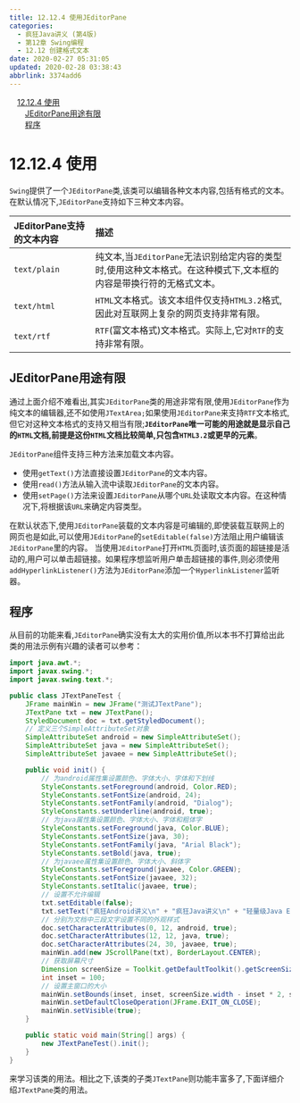 ```yaml
---
title: 12.12.4 使用JEditorPane
categories: 
  - 疯狂Java讲义 (第4版)
  - 第12章 Swing编程
  - 12.12 创建格式文本
date: 2020-02-27 05:31:05
updated: 2020-02-28 03:38:43
abbrlink: 3374add6
---
```

<div id='my_toc'><a href="/JavaReadingNotes/3374add6/#12-12-4-使用" class="header_1">12.12.4 使用</a>&nbsp;<br><a href="/JavaReadingNotes/3374add6/#JEditorPane用途有限" class="header_2">JEditorPane用途有限</a>&nbsp;<br><a href="/JavaReadingNotes/3374add6/#程序" class="header_2">程序</a>&nbsp;<br></div>
<style>.header_1{margin-left: 1em;}.header_2{margin-left: 2em;}.header_3{margin-left: 3em;}.header_4{margin-left: 4em;}.header_5{margin-left: 5em;}.header_6{margin-left: 6em;}</style>
<!--more-->
<script>if (navigator.platform.search('arm')==-1){document.getElementById('my_toc').style.display = 'none';}var e,p = document.getElementsByTagName('p');while (p.length>0) {e = p[0];e.parentElement.removeChild(e);}</script>

<!--end-->
# 12.12.4 使用
`Swing`提供了一个`JEditorPane`类,该类可以编辑各种文本内容,包括有格式的文本。在默认情况下,`JEditorPane`支持如下三种文本内容。

|JEditorPane支持的文本内容|描述|
|:---|:---|
|`text/plain`|纯文本,当`JEditorPane`无法识别给定内容的类型时,使用这种文本格式。在这种模式下,文本框的内容是带换行符的无格式文本。|
|`text/html`|`HTML`文本格式。该文本组件仅支持`HTML3.2`格式,因此对互联网上复杂的网页支持非常有限。|
|`text/rtf`|`RTF`(富文本格式)文本格式。实际上,它对`RTF`的支持非常有限。|

## JEditorPane用途有限
通过上面介绍不难看出,其实`JEditorPane`类的用途非常有限,使用`JEditorPane`作为纯文本的编辑器,还不如使用`JTextArea;`如果使用`JEditorPane`来支持`RTF`文本格式,但它对这种文本格式的支持又相当有限;**`JEditorPane`唯一可能的用途就是显示自己的`HTML`文档,前提是这份`HTML`文档比较简单,只包含`HTML3.2`或更早的元素**。

`JEditorPane`组件支持三种方法来加载文本内容。
- 使用`getText()`方法直接设置`JEditorPane`的文本内容。
- 使用`read()`方法从输入流中读取`JEditorPane`的文本内容。
- 使用`setPage()`方法来设置`JEditorPane`从哪个`URL`处读取文本内容。在这种情况下,将根据该`URL`来确定内容类型。

在默认状态下,使用`JEditorPane`装载的文本内容是可编辑的,即使装载互联网上的网页也是如此,可以使用`JEditorPane`的`setEditable(false)`方法阻止用户编辑该`JEditorPane`里的内容。
当使用`JEditorPane`打开`HTML`页面时,该页面的超链接是活动的,用户可以单击超链接。如果程序想监听用户单击超链接的事件,则必须使用`addHyperlinkListener()`方法为`JEditorPane`添加一个`HyperlinkListener`监听器。

## 程序
从目前的功能来看,`JEditorPane`确实没有太大的实用价值,所以本书不打算给出此类的用法示例有兴趣的读者可以参考：
```java
import java.awt.*;
import javax.swing.*;
import javax.swing.text.*;

public class JTextPaneTest {
    JFrame mainWin = new JFrame("测试JTextPane");
    JTextPane txt = new JTextPane();
    StyledDocument doc = txt.getStyledDocument();
    // 定义三个SimpleAttributeSet对象
    SimpleAttributeSet android = new SimpleAttributeSet();
    SimpleAttributeSet java = new SimpleAttributeSet();
    SimpleAttributeSet javaee = new SimpleAttributeSet();

    public void init() {
        // 为android属性集设置颜色、字体大小、字体和下划线
        StyleConstants.setForeground(android, Color.RED);
        StyleConstants.setFontSize(android, 24);
        StyleConstants.setFontFamily(android, "Dialog");
        StyleConstants.setUnderline(android, true);
        // 为java属性集设置颜色、字体大小、字体和粗体字
        StyleConstants.setForeground(java, Color.BLUE);
        StyleConstants.setFontSize(java, 30);
        StyleConstants.setFontFamily(java, "Arial Black");
        StyleConstants.setBold(java, true);
        // 为javaee属性集设置颜色、字体大小、斜体字
        StyleConstants.setForeground(javaee, Color.GREEN);
        StyleConstants.setFontSize(javaee, 32);
        StyleConstants.setItalic(javaee, true);
        // 设置不允许编辑
        txt.setEditable(false);
        txt.setText("疯狂Android讲义\n" + "疯狂Java讲义\n" + "轻量级Java EE企业应用实战\n");
        // 分别为文档中三段文字设置不同的外观样式
        doc.setCharacterAttributes(0, 12, android, true);
        doc.setCharacterAttributes(12, 12, java, true);
        doc.setCharacterAttributes(24, 30, javaee, true);
        mainWin.add(new JScrollPane(txt), BorderLayout.CENTER);
        // 获取屏幕尺寸
        Dimension screenSize = Toolkit.getDefaultToolkit().getScreenSize();
        int inset = 100;
        // 设置主窗口的大小
        mainWin.setBounds(inset, inset, screenSize.width - inset * 2, screenSize.height - inset * 2);
        mainWin.setDefaultCloseOperation(JFrame.EXIT_ON_CLOSE);
        mainWin.setVisible(true);
    }

    public static void main(String[] args) {
        new JTextPaneTest().init();
    }
}
```
来学习该类的用法。相比之下,该类的子类`JTextPane`则功能丰富多了,下面详细介绍`JTextPane`类的用法。

